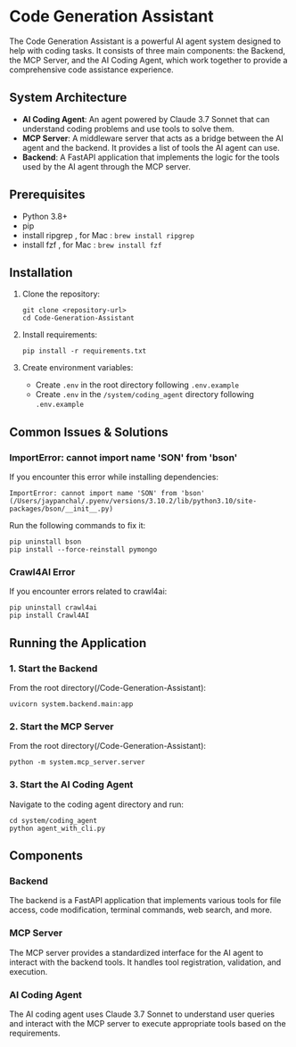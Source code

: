 # Code Generation Assistant

The Code Generation Assistant is a powerful AI agent system designed to help with coding tasks. It consists of three main components: the Backend, the MCP Server, and the AI Coding Agent, which work together to provide a comprehensive code assistance experience.

## System Architecture

- **AI Coding Agent**: An agent powered by Claude 3.7 Sonnet that can understand coding problems and use tools to solve them.
- **MCP Server**: A middleware server that acts as a bridge between the AI agent and the backend. It provides a list of tools the AI agent can use.
- **Backend**: A FastAPI application that implements the logic for the tools used by the AI agent through the MCP server.

## Prerequisites

- Python 3.8+
- pip
- install ripgrep , for Mac : ```brew install ripgrep```
- install fzf , for Mac : ```brew install fzf```


## Installation

1. Clone the repository:
   ```
   git clone <repository-url>
   cd Code-Generation-Assistant
   ```

2. Install requirements:
   ```
   pip install -r requirements.txt
   ```

3. Create environment variables:
   - Create `.env` in the root directory following `.env.example`
   - Create `.env` in the `/system/coding_agent` directory following `.env.example`

## Common Issues & Solutions

### ImportError: cannot import name 'SON' from 'bson'

If you encounter this error while installing dependencies:
```
ImportError: cannot import name 'SON' from 'bson' (/Users/jaypanchal/.pyenv/versions/3.10.2/lib/python3.10/site-packages/bson/__init__.py)
```

Run the following commands to fix it:
```
pip uninstall bson
pip install --force-reinstall pymongo
```

### Crawl4AI Error

If you encounter errors related to crawl4ai:
```
pip uninstall crawl4ai
pip install Crawl4AI
```

## Running the Application

### 1. Start the Backend

From the root directory(/Code-Generation-Assistant):
```
uvicorn system.backend.main:app
```

### 2. Start the MCP Server

From the root directory(/Code-Generation-Assistant):
```
python -m system.mcp_server.server
```

### 3. Start the AI Coding Agent

Navigate to the coding agent directory and run:
```
cd system/coding_agent
python agent_with_cli.py
```

## Components

### Backend

The backend is a FastAPI application that implements various tools for file access, code modification, terminal commands, web search, and more.

### MCP Server

The MCP server provides a standardized interface for the AI agent to interact with the backend tools. It handles tool registration, validation, and execution.

### AI Coding Agent

The AI coding agent uses Claude 3.7 Sonnet to understand user queries and interact with the MCP server to execute appropriate tools based on the requirements.
